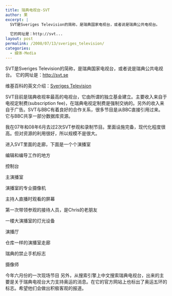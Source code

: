 ```yaml
---
title: 瑞典电视台-SVT
author: 果
excerpt: |
  SVT是Sveriges Television的简称，是瑞典国家电视台，或者说是瑞典公共电视台。
  
  它的网址是：http://svt...
layout: post
permalink: /2008/07/13/sveriges_television/
categories:
  - 媒体·Media
---
```

SVT是Sveriges Television的简称，是瑞典国家电视台，或者说是瑞典公共电视台。
它的网址是：http://svt.se

维基百科的英文介绍：[Sveriges Television](ttp://en.wikipedia.org/wiki/Sveriges_Television)

SVT目前是瑞典收视率最高的电视台，它由所谓的独立基金建立。主要收入来自于电视定制费(subscription fee)，在瑞典电视定制费是强制交纳的。另外的收入来自于广告。SVT与BBC有着良好的合作关系，很多节目是从BBC直接引用过来。它与BBC共享一部分数据库资源。

我在07年和08年6月去过2次SVT参观和录制节目。里面设施完备，现代化程度很高。但对资源的利用很好，所以规模不是很大。

进入SVT里面的走廊，下面是一个个演播室

编辑和编导工作的地方

控制台

主演播室

演播室的专业摄像机

主持人直播时观看的屏幕

第一次带领参观的接待人员，是Chris的老朋友

一楼大演播室的灯光设备

演播厅

仓库一样的演播室走廊

瑞典的禁止手机标志

摄像师

今年六月份的一次现场节目
另外，从搜索引擎上中文搜索瑞典电视台，出来的主要是关于瑞典电视台大力支持奥运的消息。在它的官方网站上也标出了奥运五环的标志。希望他们会做出积极客观的报道。